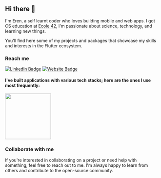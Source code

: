 ## Hi there 👋

I'm Eren, a self learnt coder who loves building mobile and web apps. I got CS education at [Ecole 42](https://42.fr/en/what-is-42/42-program-explained/), I'm passionate about science, technology, and learning new things.

You'll find here some of my projects and packages that showcase my skills and interests in the Flutter ecosystem.

### Reach me

[![LinkedIn Badge](https://img.shields.io/badge/LinkedIn-0077B5?style=for-the-badge&logo=linkedin&logoColor=white)](https://tr.linkedin.com/in/erengun) [![Website Badge](https://img.shields.io/badge/Website-0A0A0A?style=for-the-badge&logo=google-chrome&logoColor=white)](https://erengun.dev)

#### I've built applications with various tech stacks; here are the ones I use most frequently:

<a href="https://github.com/anuraghazra/convoychat">
<img height=150 align="center" src="https://github-readme-stats.vercel.app/api/top-langs/?username=erengun&hide_progress=true&hide=c,html,makefile,cmake,objective-c&theme=dark&card_width=150)"/>
</a>

### Collaborate with me

If you're interested in collaborating on a project or need help with something, feel free to reach out to me. I'm always happy to learn from others and contribute to the open-source community.

